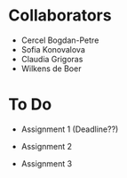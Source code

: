 # Collaborators

- Cercel Bogdan-Petre
- Sofia Konovalova
- Claudia Grigoras
- Wilkens de Boer

# To Do

- Assignment 1 (Deadline??)

- Assignment 2

- Assignment 3